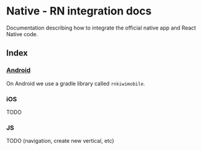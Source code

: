 # Native - RN integration docs

Documentation describing how to integrate the official native app and React Native code.

## Index

### [Android](android)
On Android we use a gradle library called `rnkiwimobile`.

### iOS
TODO

### JS
TODO (navigation, create new vertical, etc)
